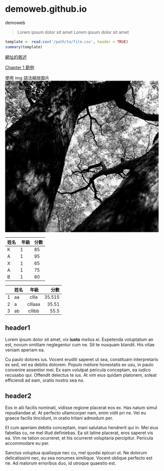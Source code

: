 # demoweb.github.io

demoweb

> Lorem ipsum dolor sit amet
> Lorem ipsum dolor sit amet

```R
template <- read.csv('/path/to/file.csv', header = TRUE)
summary(template)
```

[網址的敘述](http://www.google.com)

[Chapter 1 範例](/demoweb.github.io/ch1.html)

使用 img 語法縮放圖片
<img src="https://github.com/NCYUBRD/demoweb.github.io/raw/master/Dao-HB086.jpg" width="500">

| 姓名 |  年級  | 分數 |
|-----|--------|-----|
| K    | 1     | 85  |
| A    | 1     | 95  |
| X    | 1     | 65  |
| A    | 1     | 75  |
| B    | 1     | 80  |


|   | 姓名 |  年級  | 分數 |
|---| ---- | :-----: | ---:|
| 1 | aa   | cllla | 35.515 |
| 2 | a   | clllaaa | 35.51 |
| 3 | ab   | clllbb | 55.5 |

## header1

Lorem ipsum dolor sit amet, vix **iusto** *melius* ei. Expetenda voluptatum an est, novum omittam neglegentur cum ne. Sit te nusquam blandit. His vitae veniam aperiam ea. 


Cu paulo dolores ius. Vocent eruditi saperet ut sea, constituam interpretaris ex sed, vel ea debitis dolorem. Populo meliore honestatis ex usu, in paulo convenire assentior mei. Ex eam volutpat pericula conceptam, ea iudico recusabo qui. Offendit delectus te ius. At vim eius quidam platonem, soleat efficiendi ad eam, oratio nostro sea no.

## header2

Eos in alii facilis nominati, vidisse regione placerat eos ex. Has natum simul repudiandae at. At perfecto ullamcorper nam, enim vidit pri ne. Vel eu graece facilis tincidunt, in oratio tritani admodum per.

Et cum aperiam debitis conceptam, inani salutatus hendrerit qui in. Mei eius fabellas cu, ne mel illud definiebas. Ea sit latine placerat, eros saperet vis ea. Vim ne tation ocurreret, et his ocurreret voluptaria percipitur. Pericula accommodare eu per.

Sanctus voluptua qualisque nec cu, mel quodsi epicuri ut. Ne dolorum delicatissimi nec, eu sea nonumes similique. Vocent oblique perfecto est ne. Ad malorum erroribus duo, id utroque quaestio est.
